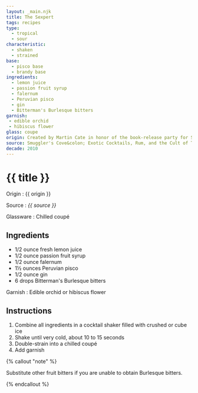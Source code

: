 ```yaml
---
layout: _main.njk
title: The Sexpert
tags: recipes
type:
  - tropical
  - sour
characteristic:
  - shaken
  - strained
base:
  - pisco base
  - brandy base
ingredients:
  - lemon juice
  - passion fruit syrup
  - falernum
  - Peruvian pisco
  - gin
  - Bitterman's Burlesque bitters
garnish:
 - edible orchid
 - hibiscus flower
glass: coupe
origin: Created by Martin Cate in honor of the book-release party for Susie Bright's <cite>Big sex, Little Death&colon; A Memoir</cite>. The party was hosted by Smuggler's Cove in 2011.
source: Smuggler's Cove&colon; Exotic Cocktails, Rum, and the Cult of Tiki
decade: 2010
---
```

<!-- markdownlint-disable MD025 -->
# {{ title }}
<!-- markdownlint-disable MD025 -->

Origin
  : {{ origin }}

Source
  : <cite>{{ source }}</cite>

Glassware
  : Chilled coupé

## Ingredients

* 1/2 ounce fresh lemon juice
* 1/2 ounce passion fruit syrup
* 1/2 ounce falernum
* 1&frac12; ounces Peruvian pisco
* 1/2 ounce gin
* 6 drops Bitterman's Burlesque bitters

Garnish
  : Edible orchid or hibiscus flower

## Instructions

1. Combine all ingredients in a cocktail shaker filled with crushed or cube ice
2. Shake until very cold, about 10 to 15 seconds
3. Double-strain into a chilled coupé
4. Add garnish

<!-- markdownlint-disable MD012 -->
{% callout "note" %}
<!-- markdownlint-enable MD012 -->

  Substitute other fruit bitters if you are unable to obtain Burlesque bitters.

{% endcallout %}
